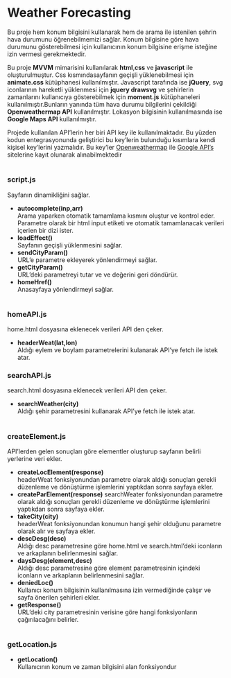 # Weather Forecasting
Bu proje hem konum bilgisini kullanarak hem de arama ile istenilen şehrin hava durumunu öğrenebilmemizi sağlar. Konum bilgisine göre hava durumunu gösterebilmesi için kullanıcının konum bilgisine erişme isteğine izin vermesi gerekmektedir.

Bu proje **MVVM** mimarisini kullanılarak **html**,**css** ve **javascript** ile oluşturulmuştur. Css kısmındasayfanın geçişli yüklenebilmesi için **animate.css** kütüphanesi kullanılmıştır. Javascript tarafında ise **jQuery**, svg iconlarının hareketli yüklenmesi için **jquery drawsvg** ve şehirlerin zamanlarını kullanıcıya gösterebilmek için **moment.js** kütüphaneleri kullanılmıştır.Bunların yanında tüm hava durumu bilgilerini çekildiği **Openweathermap API** kullanılmıştır. Lokasyon bilgisinin kullanılmasında ise **Google Maps API** kullanılmıştır.

Projede kullanılan API’lerin her biri API key ile kullanılmaktadır. Bu yüzden kodun entegrasyonunda geliştirici bu key’lerin bulunduğu kısımlara kendi kişisel key’lerini yazmalıdır. Bu key’ler [Openweathermap](https://openweathermap.org/) ile [Google API’s](https://console.cloud.google.com/) sitelerine kayıt olunarak alınabilmektedir
#
### script.js  
Sayfanın dinamikliğini sağlar.  
* **autocomplete(inp,arr)**   
  Arama yaparken otomatik tamamlama kısmını oluştur ve kontrol eder. Parametre olarak bir html input etiketi ve otomatik tamamlanacak verileri içerien bir dizi ister.
* **loadEffect()**  
  Sayfanın geçişli yüklenmesini sağlar.  
* **sendCityParam()**   
  URL’e parametre ekleyerek yönlendirmeyi sağlar.  
* **getCityParam()**  
  URL’deki parametreyi tutar ve ve değerini geri döndürür.  
* **homeHref()**  
  Anasayfaya yönlendirmeyi sağlar.  
#
### homeAPI.js
home.html dosyasına eklenecek verileri API den çeker.
* **headerWeat(lat,lon)**  
  Aldığı eylem ve boylam parametrelerini kulanarak API’ye fetch ile istek atar.  
### searchAPI.js  
search.html dosyasına eklenecek verileri API den çeker.  
* **searchWeather(city)**  
  Aldığı şehir parametresini kullanarak API’ye fetch ile istek atar.  
#
### createElement.js
API’lerden gelen sonuçları göre elementler oluşturup sayfanın belirli yerlerine veri ekler.  
* **createLocElement(response)**  
  headerWeat fonksiyonundan parametre olarak aldığı sonuçları gerekli düzenleme ve dönüştürme işlemlerini yaptıkdan sonra sayfaya ekler.  
* **createParElement(response)** 
  searchWeater fonksiyonundan parametre olarak aldığı sonuçları gerekli düzenleme ve dönüştürme işlemlerini yaptıkdan sonra sayfaya ekler.  
* **takeCity(city)**  
  headerWeat fonksiyonundan konumun hangi şehir olduğunu parametre olarak alır ve sayfaya ekler.  
* **descDesg(desc)**  
  Aldığı desc parametresine göre home.html ve search.html’deki iconların ve arkaplanın belirlenmesini sağlar.  
* **daysDesg(element,desc)**  
  Aldığı desc parametresine göre element parametresinin içindeki iconların ve arkaplanın belirlenmesini sağlar.  
* **deniedLoc()**   
  Kullanıcı konum bilgisinin kullanılmasına izin vermediğinde çalışır ve sayfa önerilen şehirleri ekler.   
* **getResponse()**  
  URL’deki city parametresinin verisine göre hangi fonksiyonların çağırılacağını belirler.  
#
### getLocation.js 
* **getLocation()**  
  Kullanıcının konum ve zaman bilgisini alan fonksiyondur  
